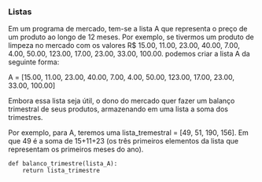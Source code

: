 ### Listas

Em um programa de mercado, tem-se a lista A que representa o preço de um produto ao longo de 12 meses. 
Por exemplo, se tivermos um produto de limpeza no mercado com os valores R$ 15.00, 11.00, 23.00, 40.00, 7.00, 4.00, 50.00, 123.00, 17.00, 23.00, 33.00, 100.00. podemos criar a lista A da seguinte forma:

A = [15.00, 11.00, 23.00, 40.00, 7.00, 4.00, 50.00, 123.00, 17.00, 23.00, 33.00, 100.00]

Embora essa lista seja útil, o dono do mercado quer fazer um balanço trimestral de seus produtos, armazenando em uma lista a soma dos trimestres.

Por exemplo, para A, teremos uma lista_tremestral = [49, 51,  190, 156]. Em que 49 é a soma de 15+11+23 (os três primeiros elementos da lista que representam os primeiros meses do ano). 

```
def balanco_trimestre(lista_A):
    return lista_trimestre
```